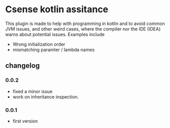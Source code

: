 # Csense kotlin assitance 
This plugin is made to help with programming in kotlin and to avoid common JVM issues, and other weird cases, where the compiler nor the IDE (IDEA) warns about potential issues.
Examples include
 - Wrong initialization order
 - mismatching paramter / lambda names


## changelog


### 0.0.2
- fixed a minor issue
- work on inheritance inspection.
### 0.0.1 
- first version 
